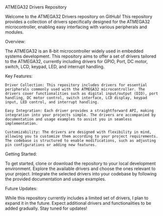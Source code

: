 
ATMEGA32 Drivers Repository 

Welcome to the ATMEGA32 Drivers repository on GitHub! This repository provides a collection of drivers specifically designed for the ATMEGA32 microcontroller, enabling easy interfacing with various peripherals and modules.

Overview:

The ATMEGA32 is an 8-bit microcontroller widely used in embedded systems development. This repository aims to offer a set of drivers tailored to the ATMEGA32, currently including drivers for GPIO, Port, DC motor, switch, LCD, keypad, LED, and interrupt handling.

Key Features:

    Driver Collection: This repository includes drivers for essential peripherals commonly used with the ATMEGA32 microcontroller. The drivers cover functionalities such as digital input/output (DIO), port handling, DC motor control, switch interface, LCD display, keypad input, LED control, and interrupt handling.

    Easy Integration: Each driver provides a straightforward API, making integration into your projects simple. The drivers are accompanied by documentation and usage examples to assist you in seamless implementation.

    Customizability: The drivers are designed with flexibility in mind, allowing you to customize them according to your project requirements. The codebase is structured to enable modifications, such as adjusting pin configurations or adding new features.

Getting Started:

To get started, clone or download the repository to your local development environment. Explore the available drivers and choose the ones relevant to your project. Integrate the selected drivers into your codebase by following the provided documentation and usage examples.

Future Updates:

While this repository currently includes a limited set of drivers, I plan to expand it in the future. Expect additional drivers and functionalities to be added gradually. Stay tuned for updates!
